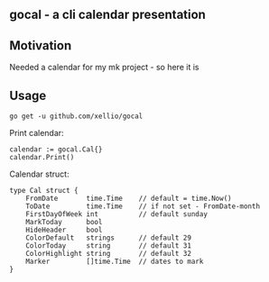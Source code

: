 ## gocal - a cli calendar presentation

## Motivation
Needed a calendar for my mk project - so here it is

## Usage
```
go get -u github.com/xellio/gocal
```
Print calendar:
```
calendar := gocal.Cal{}
calendar.Print()
```
Calendar struct:
```
type Cal struct {
	FromDate       time.Time 	// default = time.Now()
	ToDate         time.Time    // if not set - FromDate-month
	FirstDayOfWeek int 			// default sunday
	MarkToday      bool
	HideHeader     bool
	ColorDefault   strings 		// default 29
	ColorToday     string  		// default 31
	ColorHighlight string 		// default 32
	Marker         []time.Time 	// dates to mark
}
```